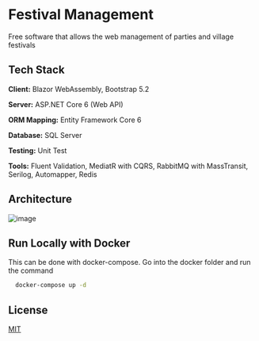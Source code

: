 
# Festival Management

Free software that allows the web management of parties and village festivals


## Tech Stack

**Client:** Blazor WebAssembly, Bootstrap 5.2

**Server:** ASP.NET Core 6 (Web API)

**ORM Mapping:** Entity Framework Core 6

**Database:** SQL Server

**Testing:** Unit Test

**Tools:** Fluent Validation, MediatR with CQRS, RabbitMQ with MassTransit, Serilog, Automapper, Redis


## Architecture

![image](https://user-images.githubusercontent.com/49655304/206192800-f8bfe7f7-b97d-4f90-a250-cb0d253754f7.png)


## Run Locally with Docker

This can be done with docker-compose. Go into the docker folder and run the command

```bash
  docker-compose up -d
```


## License

[MIT](https://choosealicense.com/licenses/mit/)
